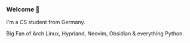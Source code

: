 ### Welcome 👋
I'm a CS student from Germany.

Big Fan of Arch Linux, Hyprland, Neovim, Obsidian & everything Python.
